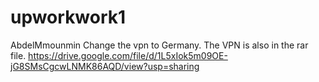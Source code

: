 # upworkwork1
AbdelMmounmin
Change the vpn to Germany. The VPN is also in the rar file.
https://drive.google.com/file/d/1L5xIok5m09OE-jG8SMsCgcwLNMK86AQD/view?usp=sharing
